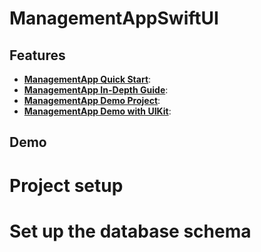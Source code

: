 # ManagementAppSwiftUI

## Features


- [**ManagementApp Quick Start**]():
- [**ManagementApp In-Depth Guide**]():
- [**ManagementApp Demo Project**]():
- [**ManagementApp Demo with UIKit**]():

## Demo


# Project setup

# Set up the database schema

#
